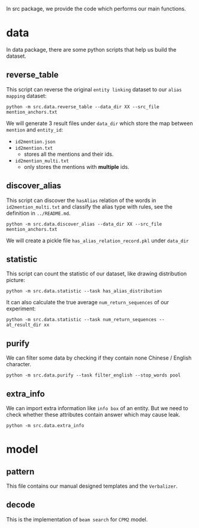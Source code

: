 In src package,  we provide the code which performs our main functions.



# data

In data package, there are some python scripts that help us build the dataset.

## reverse_table

This script can reverse the original `entity linking` dataset to our `alias mapping` dataset:

```
python -m src.data.reverse_table --data_dir XX --src_file mention_anchors.txt
```

We will generate 3 result files under `data_dir`  which store the map between `mention` and `entity_id`:

- `id2mention.json`
- `id2mention.txt`
  - stores all the mentions and their ids.
- `id2mention_multi.txt`
  - only stores the mentions with **multiple** ids.

## discover_alias

This script can discover the `hasAlias` relation of the words in `id2mention_multi.txt` and classify the alias type with rules, see the definition in `../README.md`. 

```
python -m src.data.discover_alias --data_dir XX --src_file mention_anchors.txt
```

We will create a pickle file `has_alias_relation_record.pkl` under `data_dir` 

## statistic

This script can count the statistic of our dataset, like drawing distribution picture:

```
python -m src.data.statistic --task has_alias_distribution
```

It can also calculate the true average `num_return_sequences` of our experiment:

```
python -m src.data.statistic --task num_return_sequences --at_result_dir xx
```

## purify

We can filter some data by checking if they contain none Chinese / English character.

```
python -m src.data.purify --task filter_english --stop_words pool
```

## extra_info

We can import extra information like `info box` of an entity. But we need to check whether these attributes contain answer which may cause leak.

```
python -m src.data.extra_info 
```



# model

## pattern

This file contains our manual designed templates and the `Verbalizer`.

## decode

This is the implementation of `beam search` for `CPM2` model.
